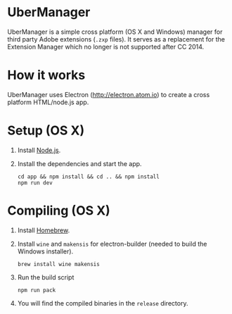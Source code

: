 # UberManager

UberManager is a simple cross platform (OS X and Windows) manager for third party Adobe extensions (`.zxp` files). It serves as a replacement for the Extension Manager which no longer is not supported after CC 2014.

# How it works

UberManager uses Electron (http://electron.atom.io) to create a cross platform HTML/node.js app.

# Setup (OS X)

1. Install [Node.js](https://nodejs.org/).

1. Install the dependencies and start the app.
    ```
    cd app && npm install && cd .. && npm install
    npm run dev
    ```

# Compiling (OS X)

1. Install [Homebrew](http://brew.sh/).

1. Install `wine` and `makensis` for electron-builder (needed to build the Windows installer).

    ```
    brew install wine makensis
    ```

1. Run the build script

    ```
    npm run pack
    ```

1. You will find the compiled binaries in the `release` directory.
